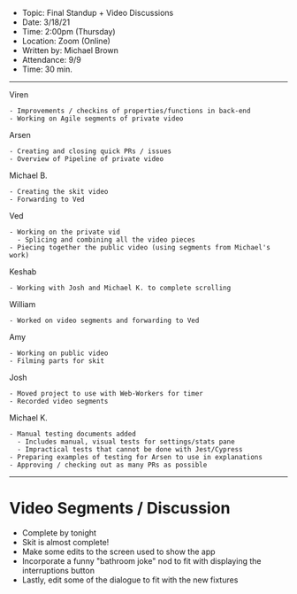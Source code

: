 - Topic: Final Standup + Video Discussions
- Date: 3/18/21
- Time: 2:00pm (Thursday)
- Location: Zoom (Online)
- Written by: Michael Brown
- Attendance: 9/9
- Time: 30 min.

-------

Viren
```
- Improvements / checkins of properties/functions in back-end
- Working on Agile segments of private video
```

Arsen
```
- Creating and closing quick PRs / issues
- Overview of Pipeline of private video
```

Michael B.
```
- Creating the skit video
- Forwarding to Ved
```

Ved
```
- Working on the private vid
  - Splicing and combining all the video pieces
- Piecing together the public video (using segments from Michael's work)
```

Keshab
```
- Working with Josh and Michael K. to complete scrolling
```

William
```
- Worked on video segments and forwarding to Ved
```

Amy
```
- Working on public video
- Filming parts for skit
```

Josh
```
- Moved project to use with Web-Workers for timer
- Recorded video segments
```

Michael K.
```
- Manual testing documents added
  - Includes manual, visual tests for settings/stats pane
  - Impractical tests that cannot be done with Jest/Cypress
- Preparing examples of testing for Arsen to use in explanations
- Approving / checking out as many PRs as possible
```

-------

# Video Segments / Discussion
- Complete by tonight
- Skit is almost complete!
- Make some edits to the screen used to show the app
- Incorporate a funny "bathroom joke" nod to fit with displaying the interruptions button
- Lastly, edit some of the dialogue to fit with the new fixtures
